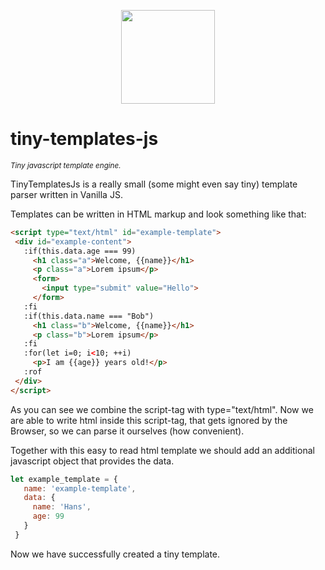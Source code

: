 <p align="center">
 <img width="150" src="https://rick.cogley.info/img/html5-css3-js-logo.png">
</p>

<h1>tiny-templates-js</h1>
<small><i>Tiny javascript template engine.</i></small>

TinyTemplatesJs is a really small (some might even say tiny) template parser written in Vanilla JS.

Templates can be written in HTML markup and look something like that:

``` html
<script type="text/html" id="example-template">
 <div id="example-content"> 
   :if(this.data.age === 99)
     <h1 class="a">Welcome, {{name}}</h1>
     <p class="a">Lorem ipsum</p>
     <form>
       <input type="submit" value="Hello">
     </form>
   :fi
   :if(this.data.name === "Bob")
     <h1 class="b">Welcome, {{name}}</h1>
     <p class="b">Lorem ipsum</p>
   :fi
   :for(let i=0; i<10; ++i)
     <p>I am {{age}} years old!</p>
   :rof
 </div>
</script>
```

As you can see we combine the script-tag with type="text/html". Now we are able to write html inside this script-tag,
that gets ignored by the Browser, so we can parse it ourselves (how convenient).

Together with this easy to read html template we should add an additional javascript object that provides the data.

``` js
let example_template = {
   name: 'example-template',
   data: {
     name: 'Hans',
     age: 99
   }
 }
```
Now we have successfully created a tiny template. 
